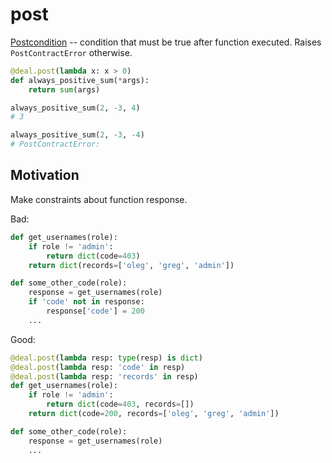 # post

[Postcondition](https://en.wikipedia.org/wiki/Postcondition) -- condition that must be true after function executed. Raises `PostContractError` otherwise.

```python
@deal.post(lambda x: x > 0)
def always_positive_sum(*args):
    return sum(args)

always_positive_sum(2, -3, 4)
# 3

always_positive_sum(2, -3, -4)
# PostContractError:
```


## Motivation

Make constraints about function response.

Bad:

```python
def get_usernames(role):
    if role != 'admin':
        return dict(code=403)
    return dict(records=['oleg', 'greg', 'admin'])

def some_other_code(role):
    response = get_usernames(role)
    if 'code' not in response:
        response['code'] = 200
    ...
```

Good:

```python
@deal.post(lambda resp: type(resp) is dict)
@deal.post(lambda resp: 'code' in resp)
@deal.post(lambda resp: 'records' in resp)
def get_usernames(role):
    if role != 'admin':
        return dict(code=403, records=[])
    return dict(code=200, records=['oleg', 'greg', 'admin'])

def some_other_code(role):
    response = get_usernames(role)
    ...
```
